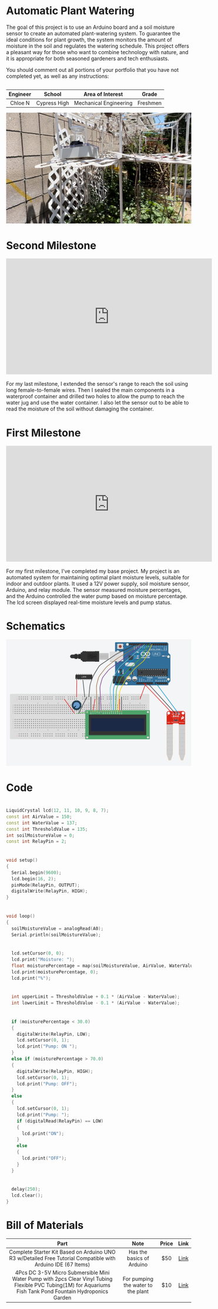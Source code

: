 # Automatic Plant Watering
The goal of this project is to use an Arduino board and a soil moisture sensor to create an automated plant-watering system. To guarantee the ideal conditions for plant growth, the system monitors the amount of moisture in the soil and regulates the watering schedule. This project offers a pleasant way for those who want to combine technology with nature, and it is appropriate for both seasoned gardeners and tech enthusiasts.

You should comment out all portions of your portfolio that you have not completed yet, as well as any instructions:
```HTML 

```

| **Engineer** | **School** | **Area of Interest** | **Grade** |
|:--:|:--:|:--:|:--:|
| Chloe N | Cypress High | Mechanical Engineering | Freshmen



![Headstone Image](IMG_6127.jpg)
  

# Second Milestone


<iframe width="560" height="315" src="https://www.youtube.com/embed/2kijih_3vZg?si=mUrC14ph2yB290ev" title="YouTube video player" frameborder="0" allow="accelerometer; autoplay; clipboard-write; encrypted-media; gyroscope; picture-in-picture; web-share" referrerpolicy="strict-origin-when-cross-origin" allowfullscreen></iframe>

For my last milestone, I extended the sensor's range to reach the soil using long female-to-female wires. Then I sealed the main components in a waterproof container and drilled two holes to allow the pump to reach the water jug and use the water container. I also let the sensor out to be able to read the moisture of the soil without damaging the container.


# First Milestone



<iframe width="560" height="315" src="https://www.youtube.com/embed/e7WxbDQp2BE?si=KzUxI8TMhDCvte3d" title="YouTube video player" frameborder="0" allow="accelerometer; autoplay; clipboard-write; encrypted-media; gyroscope; picture-in-picture; web-share" referrerpolicy="strict-origin-when-cross-origin" allowfullscreen></iframe>

For my first milestone, I've completed my base project. My project is an automated system for maintaining optimal plant moisture levels, suitable for indoor and outdoor plants. It used a 12V power supply, soil moisture sensor, Arduino, and relay module. The sensor measured moisture percentages, and the Arduino controlled the water pump based on moisture percentage. The lcd screen displayed real-time moisture levels and pump status.

# Schematics 
![Headstone Image](Screenshot2024-07-19131751.png)

# Code
```c++

LiquidCrystal lcd(12, 11, 10, 9, 8, 7);
const int AirValue = 150;
const int WaterValue = 137;
const int ThresholdValue = 135;
int soilMoistureValue = 0;
const int RelayPin = 2;


void setup()
{
  Serial.begin(9600);
  lcd.begin(16, 2);
  pinMode(RelayPin, OUTPUT);
  digitalWrite(RelayPin, HIGH);
}


void loop()
{
  soilMoistureValue = analogRead(A0);
  Serial.println(soilMoistureValue);


  lcd.setCursor(0, 0);
  lcd.print("Moisture: ");
  float moisturePercentage = map(soilMoistureValue, AirValue, WaterValue, 0, 100);
  lcd.print(moisturePercentage, 0);
  lcd.print("%");


  int upperLimit = ThresholdValue + 0.1 * (AirValue - WaterValue);
  int lowerLimit = ThresholdValue - 0.1 * (AirValue - WaterValue);


  if (moisturePercentage < 30.0)
  {
    digitalWrite(RelayPin, LOW);
    lcd.setCursor(0, 1);
    lcd.print("Pump: ON ");
  }
  else if (moisturePercentage > 70.0)
  {
    digitalWrite(RelayPin, HIGH);
    lcd.setCursor(0, 1);
    lcd.print("Pump: OFF");
  }
  else
  {
    lcd.setCursor(0, 1);
    lcd.print("Pump: ");
    if (digitalRead(RelayPin) == LOW)
    {
      lcd.print("ON");
    }
    else
    {
      lcd.print("OFF");
    }
  }


  delay(250);
  lcd.clear();
}
```

# Bill of Materials


| **Part** | **Note** | **Price** | **Link** |
|:--:|:--:|:--:|:--:|
| Complete Starter Kit Based on Arduino UNO R3 w/Detailed Free Tutorial Compatible with Arduino IDE (67 Items) |Has the basics of Arduino| $50 | <a href="https://www.amazon.com/REXQualis-Complete-Development-Detailed-Tutorial/dp/B07BLV5LFY/ref=sr_1_14_sspa?crid=305LJVW81VSYP&dib=eyJ2IjoiMSJ9.y5hO4bhfbA1ueyZdg3qkQkRP6PNtlNLXR7IGb14Ahec2kja4Bj8V9cSRqqEdfp2wnS0wYTfmPHFpGpXj-YJ1iMWZ5lPBMBj5mqQ66znlDc1Jk_D1uN01ZBXJflrdszA_CYSdA-6N6KAYOtOTPq7Gb-lNQ9YdVZm347GtOCkbYdtrVodd52BQfxx7v3MdBFNKJJaif0qcpN6tpvaC226bB-O9ipZ3Ulw-KnOQw3042HGlfgqlTLG4sltHGcEsvuExhTD8hs4wVazGuU6OFHGjAFEaH6WpGhpIfzUxb-iCWBU.MrVna1MXDuAIBJTBh5dSObKppWY7rAPIqpgNIKzJ6mk&dib_tag=se&keywords=arduino+soil+moisture+kit&qid=1718996652&sprefix=arduino+soil+moisture+kit%2Caps%2C78&sr=8-14-spons&sp_csd=d2lkZ2V0TmFtZT1zcF9tdGY&psc=1"> Link </a> |
| 4Pcs DC 3-5V Micro Submersible Mini Water Pump with 2pcs Clear Vinyl Tubing Flexible PVC Tubing(1M) for Aquariums Fish Tank Pond Fountain Hydroponics Garden | For pumping the water to the plant | $10 | <a href="https://www.amazon.com/Sipytoph-Submersible-Flexible-Aquariums-Hydroponics/dp/B097F4576N/ref=sr_1_2?crid=3GFUKHZSUW9UH&dib=eyJ2IjoiMSJ9.f57v5zs0c9bUBDkl7IMgi5J-OOSnvVkGwXoto3NdGdlCEjbJUUjvW9ZEdVK6YXKzS9bNKdmSi2C_g327DzUwUvSv2oRZmD4XsAAz8XLUWexWC0rkceIJudXbfSzO6t8peEF52XbJ_npQ1GJG04edtoNtzO5FGwyuhgpj7dVl_Xmui8a9F7sWlgeO1b1bpPSOokVeyYeEm0uKsENBu-DnaWGwl3R9QrqL8stfg51ZsVeZ34b8mINRZDXV5i67hrtksNmaHuRrpCuBN-s8ex--FNL-Xh7roHXUEF8JV9aajYQ.qnyDT8VLtaXGNz2AKKAfxn6w5qngrgE5GSJu-kAx4E4&dib_tag=se&keywords=arduino+water+pump&qid=1718754653&sprefix=arduino+water+pump%2Caps%2C124&sr=8-2"> Link </a> |



